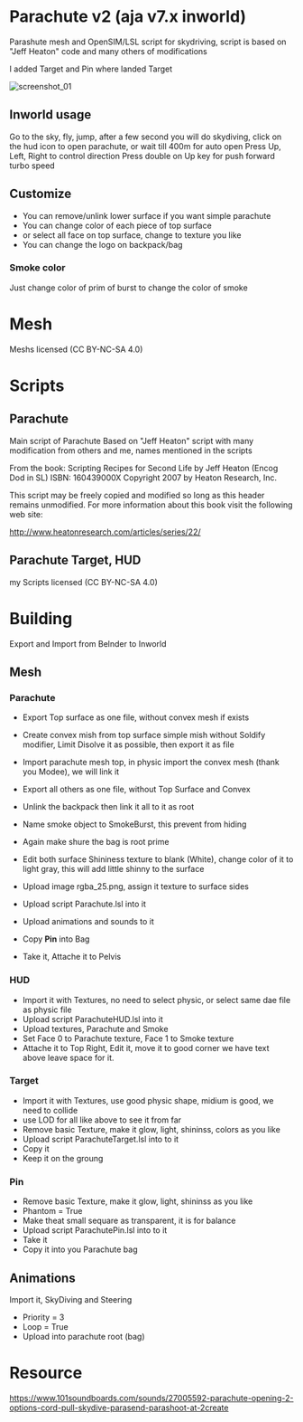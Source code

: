 # Parachute v2 (aja v7.x inworld)

Parashute mesh and OpenSIM/LSL script for skydriving, script is based on "Jeff Heaton" code and many others of modifications

I added Target and Pin where landed Target

![screenshot_01](https://github.com/zadium/parachute/assets/111429928/433823f8-b373-40d2-8005-d4345717cd79)

## Inworld usage

Go to the sky, fly, jump, after a few second you will do skydiving, click on the hud icon to open parachute, or wait till 400m for auto open
Press Up, Left, Right to control direction
Press double on Up key for push forward turbo speed

## Customize

* You can remove/unlink lower surface if you want simple parachute
* You can change color of each piece of top surface
* or select all face on top surface, change to texture you like
* You can change the logo on backpack/bag

### Smoke color

Just change color of prim of burst to change the color of smoke

# Mesh

Meshs licensed (CC BY-NC-SA 4.0)

# Scripts

## Parachute

Main script of Parachute
Based on "Jeff Heaton" script with many modification from others and me, names mentioned in the scripts

From the book:
Scripting Recipes for Second Life
by Jeff Heaton (Encog Dod in SL)
ISBN: 160439000X
Copyright 2007 by Heaton Research, Inc.

This script may be freely copied and modified so long as this header remains unmodified.
For more information about this book visit the following web site:

http://www.heatonresearch.com/articles/series/22/

## Parachute Target, HUD

my Scripts licensed (CC BY-NC-SA 4.0)

# Building

Export and Import from Belnder to Inworld

## Mesh

### Parachute

* Export Top surface as one file, without convex mesh if exists
* Create convex mish from top surface simple mish without Soldify modifier, Limit Disolve it as possible, then export it as file
* Import parachute mesh top, in physic import the convex mesh (thank you Modee), we will link it

* Export all others as one file, without Top Surface and Convex
* Unlink the backpack then link it all to it as root
* Name smoke object to SmokeBurst, this prevent from hiding
* Again make shure the bag is root prime
* Edit both surface Shininess texture to blank (White), change color of it to light gray, this will add little shinny to the surface
* Upload image rgba_25.png, assign it texture to surface sides
* Upload script Parachute.lsl into it
* Upload animations and sounds to it
* Copy **Pin** into Bag
* Take it, Attache it to Pelvis

### HUD

* Import it with Textures, no need to select physic, or select same dae file as physic file
* Upload script ParachuteHUD.lsl into it
* Upload textures, Parachute and Smoke
* Set Face 0  to Parachute texture, Face 1 to Smoke texture
* Attache it to Top Right, Edit it, move it to good corner we have text above leave space for it.

### Target

* Import it with Textures, use good physic shape, midium is good, we need to collide
* use LOD for all like above to see it from far
* Remove basic Texture, make it glow, light, shininss, colors as you like
* Upload script ParachuteTarget.lsl into to it
* Copy it
* Keep it on the groung

 ### Pin

* Remove basic Texture, make it glow, light, shininss as you like
* Phantom = True
* Make theat small sequare as transparent, it is for balance
* Upload script ParachutePin.lsl into to it
* Take it
* Copy it into you Parachute bag

## Animations

Import it, SkyDiving and Steering

* Priority = 3
* Loop = True
* Upload into parachute root (bag)

# Resource

https://www.101soundboards.com/sounds/27005592-parachute-opening-2-options-cord-pull-skydive-parasend-parashoot-at-2create
